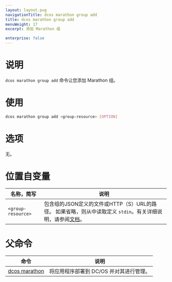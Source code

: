 ```yaml
---
layout: layout.pug
navigationTitle: dcos marathon group add
title: dcos marathon group add
menuWeight: 17
excerpt: 添加 Marathon 组

enterprise: false
---
```



# 说明
`dcos marathon group add` 命令让您添加 Marathon 组。

# 使用

```bash
dcos marathon group add <group-resource> [OPTION]
```

# 选项

无。

# 位置自变量

| 名称，简写 | 说明 |
|---------|-------------|
| `<group-resource>`   | 包含组的JSON定义的文件或HTTP（S）URL的路径。 如果省略，则从中读取定义 `stdin`。有关详细说明，请参阅[文档](/cn/1.11/deploying-services/marathon-api/)。|

# 父命令

| 命令 | 说明 |
|---------|-------------|
| [dcos marathon](/cn/1.11/cli/command-reference/dcos-marathon/) | 将应用程序部署到 DC/OS 并对其进行管理。|


